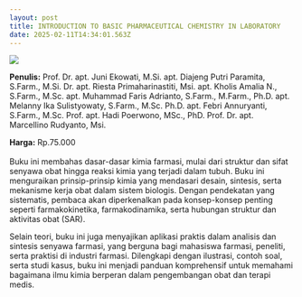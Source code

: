 ```yaml
---
layout: post
title: INTRODUCTION TO BASIC PHARMACEUTICAL CHEMISTRY IN LABORATORY
date: 2025-02-11T14:34:01.563Z
---
```

![](/images/uploads/screenshot-2025-02-11-165139.jpg)

**P﻿enulis:** Prof. Dr. apt. Juni Ekowati, M.Si.
apt. Diajeng Putri Paramita, S.Farm., M.Si.
Dr. apt. Riesta Primaharinastiti, Msi.
apt. Kholis Amalia N., S.Farm., M.Sc.
apt. Muhammad Faris Adrianto, S.Farm., M.Farm., Ph.D.
apt. Melanny Ika Sulistyowaty, S.Farm., M.Sc. Ph.D.
apt. Febri Annuryanti, S.Farm., M.Sc.
Prof. apt. Hadi Poerwono, MSc., PhD.
Prof. Dr. apt. Marcellino Rudyanto, Msi.

**Harga:** Rp.75.000\
\
Buku ini membahas dasar-dasar kimia farmasi, mulai dari struktur dan sifat senyawa obat hingga reaksi kimia yang terjadi dalam tubuh. Buku ini menguraikan prinsip-prinsip kimia yang mendasari desain, sintesis, serta mekanisme kerja obat dalam sistem biologis. Dengan pendekatan yang sistematis, pembaca akan diperkenalkan pada konsep-konsep penting seperti farmakokinetika, farmakodinamika, serta hubungan struktur dan aktivitas obat (SAR).

Selain teori, buku ini juga menyajikan aplikasi praktis dalam analisis dan sintesis senyawa farmasi, yang berguna bagi mahasiswa farmasi, peneliti, serta praktisi di industri farmasi. Dilengkapi dengan ilustrasi, contoh soal, serta studi kasus, buku ini menjadi panduan komprehensif untuk memahami bagaimana ilmu kimia berperan dalam pengembangan obat dan terapi medis.